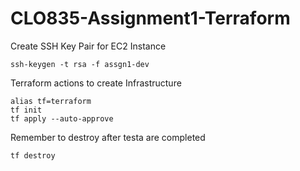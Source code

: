 # CLO835-Assignment1-Terraform

Create SSH Key Pair for EC2 Instance

```
ssh-keygen -t rsa -f assgn1-dev
```

Terraform actions to create Infrastructure

```
alias tf=terraform
tf init
tf apply --auto-approve
```

Remember to destroy after testa are completed

```
tf destroy
```
